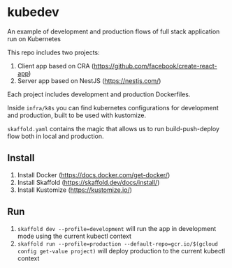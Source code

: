 # kubedev
An example of development and production flows of full stack application run on Kubernetes

This repo includes two projects:
1. Client app based on CRA (https://github.com/facebook/create-react-app)
2. Server app based on NestJS (https://nestjs.com/)

Each project includes development and production Dockerfiles.

Inside `infra/k8s` you can find kubernetes configurations for development and production, built to be used with kustomize.

`skaffold.yaml` contains the magic that allows us to run build-push-deploy flow both in local and production.

## Install
1. Install Docker (https://docs.docker.com/get-docker/)
2. Install Skaffold (https://skaffold.dev/docs/install/)
3. Install Kustomize (https://kustomize.io/)

## Run
1. `skaffold dev --profile=development` will run the app in development mode using the current kubectl context
2. `skaffold run --profile=production --default-repo=gcr.io/$(gcloud config get-value project)` will deploy production to the current kubectl context
